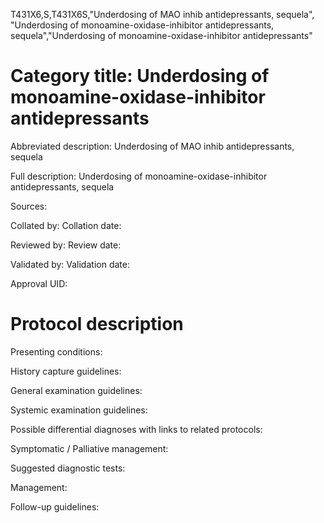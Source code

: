 T431X6,S,T431X6S,"Underdosing of MAO inhib antidepressants, sequela", "Underdosing of monoamine-oxidase-inhibitor antidepressants, sequela","Underdosing of monoamine-oxidase-inhibitor antidepressants"
# Category title: Underdosing of monoamine-oxidase-inhibitor antidepressants

Abbreviated description: Underdosing of MAO inhib antidepressants, sequela

Full description: Underdosing of monoamine-oxidase-inhibitor antidepressants, sequela

Sources:

Collated by:
Collation date:

Reviewed by:
Review date:

Validated by:
Validation date:

Approval UID:

# Protocol description

Presenting conditions:

History capture guidelines:

General examination guidelines:

Systemic examination guidelines:

Possible differential diagnoses with links to related protocols:

Symptomatic / Palliative management:

Suggested diagnostic tests:

Management:

Follow-up guidelines:
